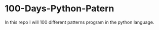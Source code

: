 # 100-Days-Python-Patern
In this repo I will 100 different patterns program in the python language.

